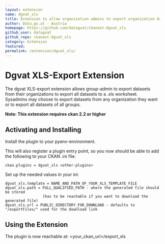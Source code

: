 ```yaml
---
layout: extension
name: dgvat_xls
title: Extension to allow organization admins to export organization datasets to Excel
author: Data.gv.at - Austria
homepage: https://github.com/datagvat/ckanext-dgvat_xls
github_user: datagvat
github_repo: ckanext-dgvat_xls
category: Extension
featured: 
permalink: /extension/dgvat_xls/
---
```



Dgvat XLS-Export Extension
==========================

The dgvat XLS-export extension allows group-admin to export datasets from their organizations to export all datasets to a .xls worksheet. Sysadmins may choose to export datasets from any organization they want or to export all datasets of all groups.

**Note: This extension requires ckan 2.2 or higher**

Activating and Installing
-------------------------

Install the plugin to your pyenv-environment.

This will also register a plugin entry point, so you now should be able to add the following to your CKAN .ini file:

    ckan.plugins = dgvat_xls <other-plugins>

Set up the needed values in your ini:

    dgvat_xls.template = NAME_AND_PATH_OF_YOUR_XLS_TEMPLATE_FILE  
    dgvat_xls.path = FULL_QUALIFIED_PATH - where the generated file should be stored 
                     (has to be reachable if you want to download the generated file)  
    dgvat_xls.url = PUBLIC_DIRECTORY_FOR_DOWNLOAD - defaults to "/exportFiles/" used for the download link  

Using the Extension
-------------------

The plugin is now reachable at: &lt;your\_ckan\_url&gt;/export\_xls

